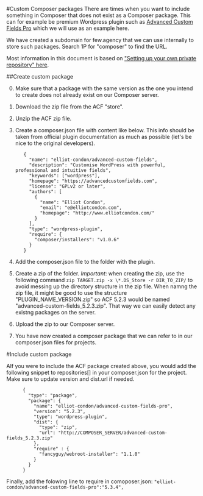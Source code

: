 #Custom Composer packages
There are times when you want to include something in Composer that does not exist as a Composer package. This can for example be premium Wordpress plugin such as [Advanced Custom Fields Pro](http://advancedcustomfields.com) which we will use as an example here.

We have created a subdomain for few.agency that we can use internally to store such packages. Search 1P for "composer" to find the URL.

Most information in this document is based on ["Setting up your own private repository" here](http://codelight.eu/using-private-wordpress-repositories-with-composer/).

##Create custom package

0. Make sure that a package with the same version as the one you intend to create does not already exist on our Composer server.
1. Download the zip file from the ACF "store".
2. Unzip the ACF zip file.
3. Create a composer.json file with content like below. This info should be taken from official plugin documentation as much as possible (let's be nice to the original developers).

          {
            "name": "elliot-condon/advanced-custom-fields",
            "description": "Customise WordPress with powerful, professional and intuitive fields",
            "keywords": ["wordpress"],
            "homepage": "https://advancedcustomfields.com",
            "license": "GPLv2 or later",
            "authors": [
              {
                "name": "Elliot Condon",
                "email": "e@elliotcondon.com",
                "homepage": "http://www.elliotcondon.com/"
              }
            ],
            "type": "wordpress-plugin",
            "require": {
              "composer/installers": "v1.0.6"
            }
          }
          
3. Add the composer.json file to the folder with the plugin.
4. Create a zip of the folder. *Important*: when creating the zip, use the following command `zip TARGET.zip -x \*.DS_Store -r DIR_TO_ZIP/` to avoid messing up the directory structure in the zip file. When namng the zip file, it might be good to use the structure "PLUGIN_NAME_VERSION.zip" so ACF 5.2.3 would be named "advanced-custom-fields_5.2.3.zip". That way we can easily detect any existng packages on the server.
5. Upload the zip to our Composer server.
6. You have now created a composer package that we can refer to in our composer.json files for projects.

#Include custom package

AIf you were to include the ACF package created above, you would add the following snippet to repositories[] in your composer.json for the project. Make sure to update version and dist.url if needed.

          {
            "type": "package",
            "package": {
              "name": "elliot-condon/advanced-custom-fields-pro",
              "version": "5.2.3",
              "type": "wordpress-plugin",
              "dist": {
                "type": "zip",
                "url": "http://COMPOSER_SERVER/advanced-custom-fields_5.2.3.zip"
              },
              "require" : {
                "fancyguy/webroot-installer": "1.1.0"
              }
            }
          }

Finally, add the folowing line to require in comoposer.json: 
`"elliot-condon/advanced-custom-fields-pro":"5.3.4",`
